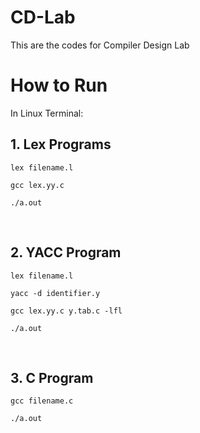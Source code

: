# CD-Lab
This are the codes for Compiler Design Lab

# How to Run
In Linux Terminal: <br>
## 1. Lex Programs
```
lex filename.l
```
```
gcc lex.yy.c
```
```
./a.out
```
<br>

## 2. YACC Program <br>
```
lex filename.l
```
```
yacc -d identifier.y
```
```
gcc lex.yy.c y.tab.c -lfl
```
```
./a.out
```
<br>

## 3. C Program
```
gcc filename.c
```
```
./a.out
```
